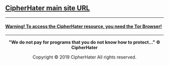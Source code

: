 
## [CipherHater main site URL](http://cipherhater.torpress2sarn7xw.onion/)

---

#### [Warning! To access the CipherHater resource, you need the Tor Browser!](https://www.torproject.org/download/)

----

<center>
    <p><b>
        "We do not pay for programs that you do not know how to protect..." &copy; CipherHater
    </b></p>
</center>

<center>
    <p>
        Copyright &copy; 2019 CipherHater All rights reserved.
    </p>
</center>
